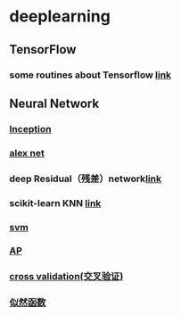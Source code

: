 # deeplearning
## TensorFlow
### some routines about Tensorflow [link](https://zm10.sm-tc.cn/?src=l4uLj8XQ0JzRnZaekZyXmpGY0ZGai9Ccj4%2FQjJeak5PQ&from=derive&depth=9&link_type=60&wap=false&bu=web&v=1&uid=b87b342b088545867359a9e8640c8c9f&restype=1)
## Neural Network
### [Inception](http://blog.csdn.net/u010402786/article/details/52433324)
### [alex net](https://www.jianshu.com/p/58168fec534d)
### deep Residual（残差）network[link](https://zhuanlan.zhihu.com/p/22447440)
### scikit-learn KNN [link](http://blog.csdn.net/gamer_gyt/article/details/51232210)
### [svm](http://blog.csdn.net/viewcode/article/details/12840405)
### [AP](http://www.dataivy.cn/blog/%E8%81%9A%E7%B1%BB%E7%AE%97%E6%B3%95affinity-propagation_ap/)
### [cross validation(交叉验证)](https://zhuanlan.zhihu.com/p/24825503?refer=rdatamining)
### [似然函数](https://baike.baidu.com/item/%E4%BC%BC%E7%84%B6%E5%87%BD%E6%95%B0)
